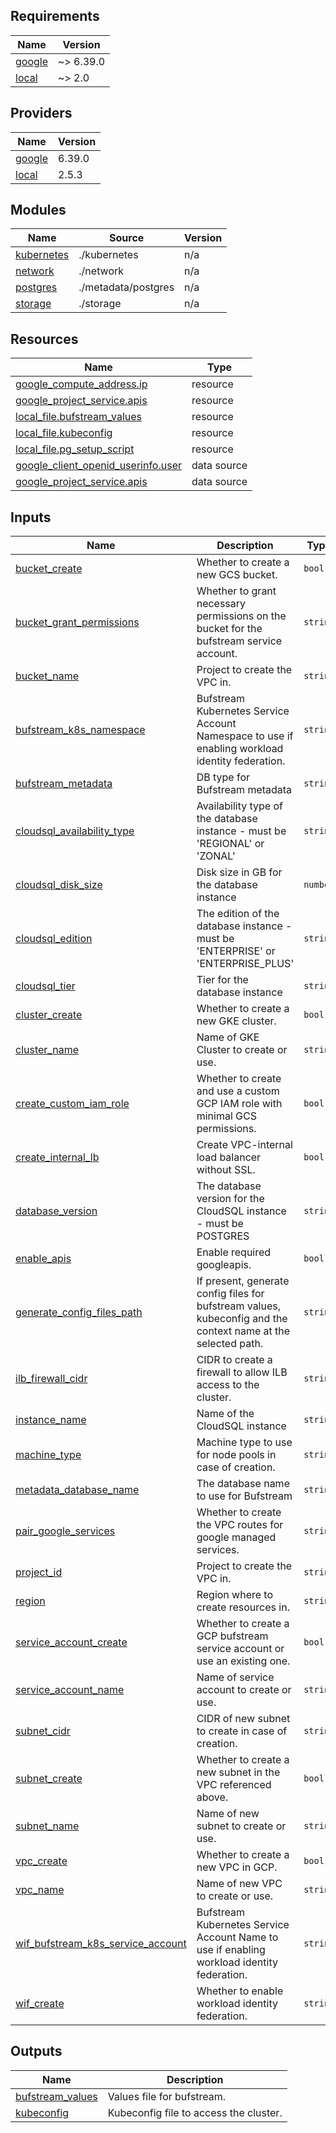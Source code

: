 ## Requirements

| Name | Version |
|------|---------|
| <a name="requirement_google"></a> [google](#requirement\_google) | ~> 6.39.0 |
| <a name="requirement_local"></a> [local](#requirement\_local) | ~> 2.0 |

## Providers

| Name | Version |
|------|---------|
| <a name="provider_google"></a> [google](#provider\_google) | 6.39.0 |
| <a name="provider_local"></a> [local](#provider\_local) | 2.5.3 |

## Modules

| Name | Source | Version |
|------|--------|---------|
| <a name="module_kubernetes"></a> [kubernetes](#module\_kubernetes) | ./kubernetes | n/a |
| <a name="module_network"></a> [network](#module\_network) | ./network | n/a |
| <a name="module_postgres"></a> [postgres](#module\_postgres) | ./metadata/postgres | n/a |
| <a name="module_storage"></a> [storage](#module\_storage) | ./storage | n/a |

## Resources

| Name | Type |
|------|------|
| [google_compute_address.ip](https://registry.terraform.io/providers/hashicorp/google/latest/docs/resources/compute_address) | resource |
| [google_project_service.apis](https://registry.terraform.io/providers/hashicorp/google/latest/docs/resources/project_service) | resource |
| [local_file.bufstream_values](https://registry.terraform.io/providers/hashicorp/local/latest/docs/resources/file) | resource |
| [local_file.kubeconfig](https://registry.terraform.io/providers/hashicorp/local/latest/docs/resources/file) | resource |
| [local_file.pg_setup_script](https://registry.terraform.io/providers/hashicorp/local/latest/docs/resources/file) | resource |
| [google_client_openid_userinfo.user](https://registry.terraform.io/providers/hashicorp/google/latest/docs/data-sources/client_openid_userinfo) | data source |
| [google_project_service.apis](https://registry.terraform.io/providers/hashicorp/google/latest/docs/data-sources/project_service) | data source |

## Inputs

| Name | Description | Type | Default | Required |
|------|-------------|------|---------|:--------:|
| <a name="input_bucket_create"></a> [bucket\_create](#input\_bucket\_create) | Whether to create a new GCS bucket. | `bool` | `true` | no |
| <a name="input_bucket_grant_permissions"></a> [bucket\_grant\_permissions](#input\_bucket\_grant\_permissions) | Whether to grant necessary permissions on the bucket for the bufstream service account. | `string` | `true` | no |
| <a name="input_bucket_name"></a> [bucket\_name](#input\_bucket\_name) | Project to create the VPC in. | `string` | n/a | yes |
| <a name="input_bufstream_k8s_namespace"></a> [bufstream\_k8s\_namespace](#input\_bufstream\_k8s\_namespace) | Bufstream Kubernetes Service Account Namespace to use if enabling workload identity federation. | `string` | `"bufstream"` | no |
| <a name="input_bufstream_metadata"></a> [bufstream\_metadata](#input\_bufstream\_metadata) | DB type for Bufstream metadata | `string` | n/a | yes |
| <a name="input_cloudsql_availability_type"></a> [cloudsql\_availability\_type](#input\_cloudsql\_availability\_type) | Availability type of the database instance - must be 'REGIONAL' or 'ZONAL' | `string` | `"REGIONAL"` | no |
| <a name="input_cloudsql_disk_size"></a> [cloudsql\_disk\_size](#input\_cloudsql\_disk\_size) | Disk size in GB for the database instance | `number` | `100` | no |
| <a name="input_cloudsql_edition"></a> [cloudsql\_edition](#input\_cloudsql\_edition) | The edition of the database instance - must be 'ENTERPRISE' or 'ENTERPRISE\_PLUS' | `string` | `"ENTERPRISE"` | no |
| <a name="input_cloudsql_tier"></a> [cloudsql\_tier](#input\_cloudsql\_tier) | Tier for the database instance | `string` | `"db-custom-4-8192"` | no |
| <a name="input_cluster_create"></a> [cluster\_create](#input\_cluster\_create) | Whether to create a new GKE cluster. | `bool` | `true` | no |
| <a name="input_cluster_name"></a> [cluster\_name](#input\_cluster\_name) | Name of GKE Cluster to create or use. | `string` | `"bufstream-1"` | no |
| <a name="input_create_custom_iam_role"></a> [create\_custom\_iam\_role](#input\_create\_custom\_iam\_role) | Whether to create and use a custom GCP IAM role with minimal GCS permissions. | `bool` | `true` | no |
| <a name="input_create_internal_lb"></a> [create\_internal\_lb](#input\_create\_internal\_lb) | Create VPC-internal load balancer without SSL. | `bool` | `false` | no |
| <a name="input_database_version"></a> [database\_version](#input\_database\_version) | The database version for the CloudSQL instance - must be POSTGRES | `string` | `"POSTGRES_17"` | no |
| <a name="input_enable_apis"></a> [enable\_apis](#input\_enable\_apis) | Enable required googleapis. | `bool` | `true` | no |
| <a name="input_generate_config_files_path"></a> [generate\_config\_files\_path](#input\_generate\_config\_files\_path) | If present, generate config files for bufstream values, kubeconfig and the context name at the selected path. | `string` | `null` | no |
| <a name="input_ilb_firewall_cidr"></a> [ilb\_firewall\_cidr](#input\_ilb\_firewall\_cidr) | CIDR to create a firewall to allow ILB access to the cluster. | `string` | `null` | no |
| <a name="input_instance_name"></a> [instance\_name](#input\_instance\_name) | Name of the CloudSQL instance | `string` | `null` | no |
| <a name="input_machine_type"></a> [machine\_type](#input\_machine\_type) | Machine type to use for node pools in case of creation. | `string` | `"e2-standard-8"` | no |
| <a name="input_metadata_database_name"></a> [metadata\_database\_name](#input\_metadata\_database\_name) | The database name to use for Bufstream | `string` | `"bufstream"` | no |
| <a name="input_pair_google_services"></a> [pair\_google\_services](#input\_pair\_google\_services) | Whether to create the VPC routes for google managed services. | `string` | `true` | no |
| <a name="input_project_id"></a> [project\_id](#input\_project\_id) | Project to create the VPC in. | `string` | n/a | yes |
| <a name="input_region"></a> [region](#input\_region) | Region where to create resources in. | `string` | n/a | yes |
| <a name="input_service_account_create"></a> [service\_account\_create](#input\_service\_account\_create) | Whether to create a GCP bufstream service account or use an existing one. | `bool` | `true` | no |
| <a name="input_service_account_name"></a> [service\_account\_name](#input\_service\_account\_name) | Name of service account to create or use. | `string` | `"bufstream"` | no |
| <a name="input_subnet_cidr"></a> [subnet\_cidr](#input\_subnet\_cidr) | CIDR of new subnet to create in case of creation. | `string` | `"10.20.0.0/23"` | no |
| <a name="input_subnet_create"></a> [subnet\_create](#input\_subnet\_create) | Whether to create a new subnet in the VPC referenced above. | `bool` | `true` | no |
| <a name="input_subnet_name"></a> [subnet\_name](#input\_subnet\_name) | Name of new subnet to create or use. | `string` | `"bufstream-subnet-1"` | no |
| <a name="input_vpc_create"></a> [vpc\_create](#input\_vpc\_create) | Whether to create a new VPC in GCP. | `bool` | `true` | no |
| <a name="input_vpc_name"></a> [vpc\_name](#input\_vpc\_name) | Name of new VPC to create or use. | `string` | `"bufstream-1"` | no |
| <a name="input_wif_bufstream_k8s_service_account"></a> [wif\_bufstream\_k8s\_service\_account](#input\_wif\_bufstream\_k8s\_service\_account) | Bufstream Kubernetes Service Account Name to use if enabling workload identity federation. | `string` | `"bufstream-service-account"` | no |
| <a name="input_wif_create"></a> [wif\_create](#input\_wif\_create) | Whether to enable workload identity federation. | `string` | `true` | no |

## Outputs

| Name | Description |
|------|-------------|
| <a name="output_bufstream_values"></a> [bufstream\_values](#output\_bufstream\_values) | Values file for bufstream. |
| <a name="output_kubeconfig"></a> [kubeconfig](#output\_kubeconfig) | Kubeconfig file to access the cluster. |
